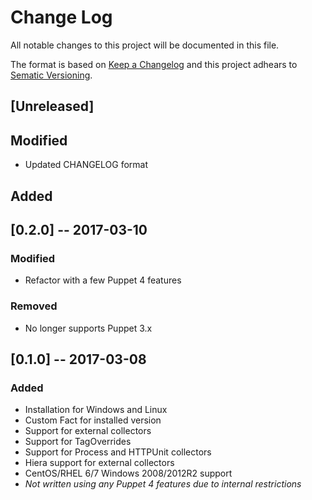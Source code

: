 # Change Log
All notable changes to this project will be documented in this file.

The format is based on [Keep a Changelog](http://keepachangelog.com/) and this
project adhears to [Sematic Versioning](http://semver.org/).

## [Unreleased]
## Modified
- Updated CHANGELOG format

## Added


## [0.2.0] -- 2017-03-10
### Modified
- Refactor with a few Puppet 4 features

### Removed
- No longer supports Puppet 3.x

## [0.1.0] -- 2017-03-08
### Added
- Installation for Windows and Linux
- Custom Fact for installed version
- Support for external collectors
- Support for TagOverrides
- Support for Process and HTTPUnit collectors
- Hiera support for external collectors
- CentOS/RHEL 6/7 Windows 2008/2012R2 support
- *Not written using any Puppet 4 features due to internal restrictions*
